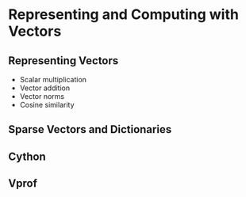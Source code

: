 # Representing and Computing with Vectors

## Representing Vectors

* Scalar multiplication
* Vector addition
* Vector norms
* Cosine similarity

## Sparse Vectors and Dictionaries

## Cython

## Vprof
